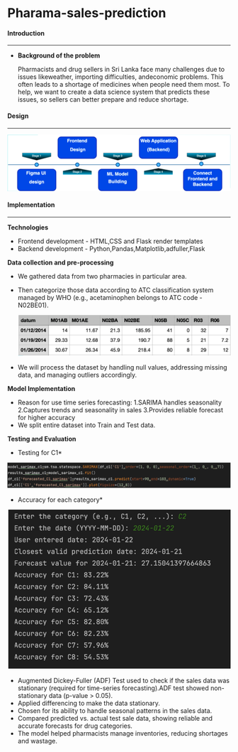 # Pharama-sales-prediction

#### **Introduction**

---

* **Background of the problem**

    Pharmacists and drug sellers in Sri Lanka face many challenges due to issues likeweather, importing difficulties, andeconomic problems. This often leads to a shortage of medicines when  people need them most. To help, we want to create a data science system that predicts these issues, so sellers can better prepare and reduce shortage.

#### Design 

---

![1730391247387](image/README/1730391247387.png)

#### Implementation

---

**Technologies**

* Frontend development - HTML,CSS and Flask render templates
* Backend development - Python,Pandas,Matplotlib,adfuller,Flask

**Data collection and pre-processing**

* We gathered data from two pharmacies in particular area.
* Then categorize those data according to ATC classification system managed by WHO (e.g., acetaminophen belongs to ATC code -N02BE01).

  ![1730391858536](image/README/1730391858536.png)
* We will process the dataset by handling null values, addressing missing data, and managing outliers accordingly.

**Model Implementation**

* Reason for use time series forecasting:
  1.SARIMA handles seasonality
  2.Captures trends and seasonality in sales
  3.Provides reliable forecast for higher accuracy
* We split entire dataset into Train and Test data.

**Testing and Evaluation**

*
    Testing for C1*

![1730392487570](image/README/1730392487570.png)

*
    Accuracy for each category*

![1730392533836](image/README/1730392533836.png)

* Augmented Dickey-Fuller (ADF) Test used to check if the sales data was stationary (required for time-series forecasting).ADF test showed non-stationary data (p-value > 0.05).
* Applied differencing to make the data stationary.
* Chosen for its ability to handle seasonal patterns in the sales data.
* Compared predicted vs. actual test sale data, showing reliable and accurate forecasts for drug categories.
* The model helped pharmacists manage inventories, reducing shortages and wastage.
